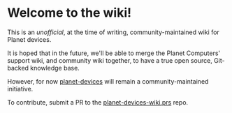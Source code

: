 Welcome to the wiki!
====================

This is an *unofficial*, at the time of writing, community-maintained wiki for
Planet devices.

It is hoped that in the future, we'll be able to merge the Planet Computers' support wiki, and community wiki together, to have a true open source, Git-backed knowledge base.

However, for now [planet-devices][] will remain a community-maintained initiative.

To contribute, submit a PR to the [planet-devices-wiki.prs][] repo.

[planet-devices]: https://github.com/shymega/planet-devices
[planet-devices-wiki.prs]: https://github.com/shymega/planet-devices-wiki.prs
